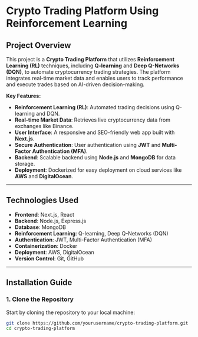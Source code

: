 # Crypto Trading Platform Using Reinforcement Learning

## Project Overview

This project is a **Crypto Trading Platform** that utilizes **Reinforcement Learning (RL)** techniques, including **Q-learning** and **Deep Q-Networks (DQN)**, to automate cryptocurrency trading strategies. The platform integrates real-time market data and enables users to track performance and execute trades based on AI-driven decision-making.

**Key Features:**
- **Reinforcement Learning (RL)**: Automated trading decisions using Q-learning and DQN.
- **Real-time Market Data**: Retrieves live cryptocurrency data from exchanges like Binance.
- **User Interface**: A responsive and SEO-friendly web app built with **Next.js**.
- **Secure Authentication**: User authentication using **JWT** and **Multi-Factor Authentication (MFA)**.
- **Backend**: Scalable backend using **Node.js** and **MongoDB** for data storage.
- **Deployment**: Dockerized for easy deployment on cloud services like **AWS** and **DigitalOcean**.

---

## Technologies Used

- **Frontend**: Next.js, React
- **Backend**: Node.js, Express.js
- **Database**: MongoDB
- **Reinforcement Learning**: Q-learning, Deep Q-Networks (DQN)
- **Authentication**: JWT, Multi-Factor Authentication (MFA)
- **Containerization**: Docker
- **Deployment**: AWS, DigitalOcean
- **Version Control**: Git, GitHub

---

## Installation Guide

### 1. Clone the Repository

Start by cloning the repository to your local machine:

```bash
git clone https://github.com/yourusername/crypto-trading-platform.git
cd crypto-trading-platform
